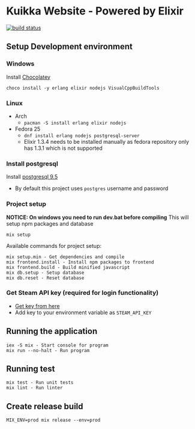 # Kuikka Website - Powered by Elixir
[![build status](https://travis-ci.org/osasto-kuikka/kuikka-website.svg?branch=master)](https://travis-ci.org/osasto-kuikka/kuikka-website)

## Setup Development environment
### Windows
Install [Chocolatey](https://chocolatey.org/install)
```
choco install -y erlang elixir nodejs VisualCppBuildTools
```

### Linux
* Arch
  * `pacman -S install erlang elixir nodejs`
* Fedora 25
  * `dnf install erlang nodejs postgresql-server`
  * Elixir 1.3.4 needs to be installed manually as fedora repository only has
      1.3.1 which is not supported

### Install postgresql
Install [postgresql 9.5](https://www.postgresql.org/download/)
* By default this project uses `postgres` username and password

### Project setup
**NOTICE: On windows you need to run dev.bat before compiling**
This will setup npm packages and database
```
mix setup
```
Available commands for project setup:
```
mix setup.min - Get dependencies and compile
mix frontend.install - Install npm packages to frontend
mix frontend.build - Build minified javascript
mix db.setup - Setup database
mix db.reset - Reset database
```

### Get Steam API key (required for login functionality)
* [Get key from here](http://steamcommunity.com/dev/apikey)
* Add key to your environment variable as `STEAM_API_KEY`

## Running the application
```
iex -S mix - Start console for program
mix run --no-halt - Run program
```

## Running test
```
mix test - Run unit tests
mix lint - Run linter
```

## Create release build
```
MIX_ENV=prod mix release --env=prod
```

